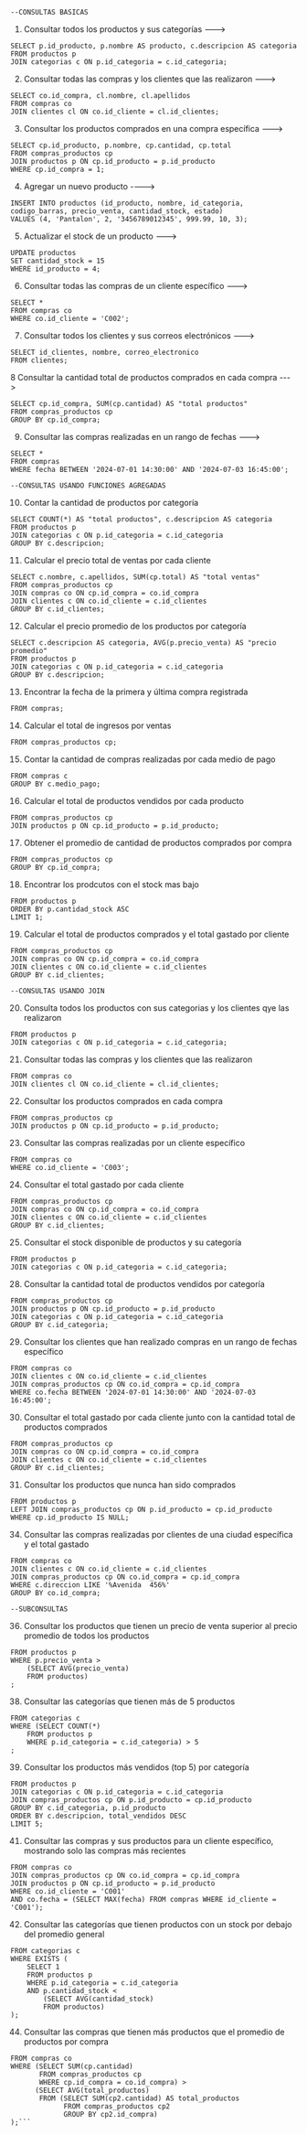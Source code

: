     --CONSULTAS BASICAS

1. Consultar todos los productos y sus categorías --->
```
SELECT p.id_producto, p.nombre AS producto, c.descripcion AS categoria 
FROM productos p 
JOIN categorias c ON p.id_categoria = c.id_categoria;
```

2. Consultar todas las compras y los clientes que las realizaron --->
```
SELECT co.id_compra, cl.nombre, cl.apellidos 
FROM compras co 
JOIN clientes cl ON co.id_cliente = cl.id_clientes;
```

3. Consultar los productos comprados en una compra específica --->
```
SELECT cp.id_producto, p.nombre, cp.cantidad, cp.total 
FROM compras_productos cp 
JOIN productos p ON cp.id_producto = p.id_producto 
WHERE cp.id_compra = 1;
```

4. Agregar un nuevo producto ---->
```
INSERT INTO productos (id_producto, nombre, id_categoria, codigo_barras, precio_venta, cantidad_stock, estado) 
VALUES (4, 'Pantalon', 2, '3456789012345', 999.99, 10, 3);
```

5. Actualizar el stock de un producto --->
```
UPDATE productos 
SET cantidad_stock = 15 
WHERE id_producto = 4;
```

6. Consultar todas las compras de un cliente específico --->
```
SELECT *
FROM compras co 
WHERE co.id_cliente = 'C002';
```

7. Consultar todos los clientes y sus correos electrónicos --->
```
SELECT id_clientes, nombre, correo_electronico 
FROM clientes;
```

8 Consultar la cantidad total de productos comprados en cada compra --->
```
SELECT cp.id_compra, SUM(cp.cantidad) AS "total productos"
FROM compras_productos cp 
GROUP BY cp.id_compra;
```

9. Consultar las compras realizadas en un rango de fechas --->
```
SELECT *
FROM compras 
WHERE fecha BETWEEN '2024-07-01 14:30:00' AND '2024-07-03 16:45:00';
```


    --CONSULTAS USANDO FUNCIONES AGREGADAS

10. Contar la cantidad de productos por categoría
```
SELECT COUNT(*) AS "total productos", c.descripcion AS categoria
FROM productos p
JOIN categorias c ON p.id_categoria = c.id_categoria
GROUP BY c.descripcion;
```

11. Calcular el precio total de ventas por cada cliente
```
SELECT c.nombre, c.apellidos, SUM(cp.total) AS "total ventas" 
FROM compras_productos cp 
JOIN compras co ON cp.id_compra = co.id_compra 
JOIN clientes c ON co.id_cliente = c.id_clientes 
GROUP BY c.id_clientes;
```

12. Calcular el precio promedio de los productos por categoría
```
SELECT c.descripcion AS categoria, AVG(p.precio_venta) AS "precio promedio" 
FROM productos p 
JOIN categorias c ON p.id_categoria = c.id_categoria 
GROUP BY c.descripcion;
```

13. Encontrar la fecha de la primera y última compra registrada
```SELECT MIN(fecha) AS "primer compra", MAX(fecha) AS "ultima compra"
FROM compras;
```
14. Calcular el total de ingresos por ventas
```SELECT SUM(cp.total) AS "total ingresos"
FROM compras_productos cp;
```
15. Contar la cantidad de compras realizadas por cada medio de pago 
```SELECT COUNT(*) AS "total compras", c.medio_pago AS "medio de pago"
FROM compras c
GROUP BY c.medio_pago;
```
16. Calcular el total de productos vendidos por cada producto
```SELECT cp.cantidad, p.nombre
FROM compras_productos cp
JOIN productos p ON cp.id_producto = p.id_producto;
```
17. Obtener el promedio de cantidad de productos comprados por compra
```SELECT AVG(cp.cantidad) AS "cantidad de productos comprados", cp.id_compra
FROM compras_productos cp
GROUP BY cp.id_compra;
```
18. Encontrar los prodcutos con el stock mas bajo
```SELECT p.nombre, p.cantidad_stock
FROM productos p
ORDER BY p.cantidad_stock ASC
LIMIT 1;
```
19. Calcular el total de productos comprados y el total gastado por cliente
```SELECT c.nombre, SUM(cp.cantidad) AS "total productos comprados", SUM(cp.total) AS "total gastado" 
FROM compras_productos cp 
JOIN compras co ON cp.id_compra = co.id_compra 
JOIN clientes c ON co.id_cliente = c.id_clientes 
GROUP BY c.id_clientes;
```

    --CONSULTAS USANDO JOIN

20. Consulta todos los productos con sus categorias y los clientes qye las realizaron
```SELECT p.id_producto, p.nombre AS producto, c.descripcion AS categoria
FROM productos p
JOIN categorias c ON p.id_categoria = c.id_categoria;
```
21. Consultar todas las compras y los clientes que las realizaron
```SELECT co.id_compra, co.estado, cl.nombre
FROM compras co 
JOIN clientes cl ON co.id_cliente = cl.id_clientes;
```
22. Consultar los productos comprados en cada compra
```SELECT p.nombre, cp.cantidad, cp.total 
FROM compras_productos cp 
JOIN productos p ON cp.id_producto = p.id_producto;
```
23. Consultar las compras realizadas por un cliente específico
```SELECT *
FROM compras co 
WHERE co.id_cliente = 'C003';
```
24. Consultar el total gastado por cada cliente
```SELECT c.nombre, SUM(cp.total) AS "total gastado" 
FROM compras_productos cp 
JOIN compras co ON cp.id_compra = co.id_compra 
JOIN clientes c ON co.id_cliente = c.id_clientes 
GROUP BY c.id_clientes;
```
25. Consultar el stock disponible de productos y su categoría
```SELECT p.nombre AS producto, p.cantidad_stock AS "stock", c.descripcion AS categoria 
FROM productos p 
JOIN categorias c ON p.id_categoria = c.id_categoria;
```
28. Consultar la cantidad total de productos vendidos por categoría
```SELECT c.descripcion AS categoria, SUM(cp.cantidad) AS "total productos vendidos"
FROM compras_productos cp 
JOIN productos p ON cp.id_producto = p.id_producto 
JOIN categorias c ON p.id_categoria = c.id_categoria 
GROUP BY c.id_categoria;
```
29. Consultar los clientes que han realizado compras en un rango de fechas específico
```SELECT c.nombre, co.fecha
FROM compras co 
JOIN clientes c ON co.id_cliente = c.id_clientes 
JOIN compras_productos cp ON co.id_compra = cp.id_compra 
WHERE co.fecha BETWEEN '2024-07-01 14:30:00' AND '2024-07-03 16:45:00';
```
30. Consultar el total gastado por cada cliente junto con la cantidad total de productos comprados
```SELECT c.nombre, SUM(cp.cantidad) AS "total productos comprados", SUM(cp.total) AS "total gastado"
FROM compras_productos cp 
JOIN compras co ON cp.id_compra = co.id_compra 
JOIN clientes c ON co.id_cliente = c.id_clientes 
GROUP BY c.id_clientes;
```
31. Consultar los productos que nunca han sido comprados
```SELECT p.id_producto, p.nombre 
FROM productos p 
LEFT JOIN compras_productos cp ON p.id_producto = cp.id_producto 
WHERE cp.id_producto IS NULL;
```
34. Consultar las compras realizadas por clientes de una ciudad específica y el total gastado
```SELECT c.nombre, c.direccion, SUM(cp.total) AS "total gastado"
FROM compras co 
JOIN clientes c ON co.id_cliente = c.id_clientes 
JOIN compras_productos cp ON co.id_compra = cp.id_compra 
WHERE c.direccion LIKE '%Avenida  456%' 
GROUP BY co.id_compra;
```

    --SUBCONSULTAS

36. Consultar los productos que tienen un precio de venta superior al precio promedio de todos los productos
```SELECT p.nombre, p.precio_venta
FROM productos p
WHERE p.precio_venta > 
    (SELECT AVG(precio_venta) 
    FROM productos)
;
```
38. Consultar las categorías que tienen más de 5 productos
```SELECT c.id_categoria, c.descripcion
FROM categorias c
WHERE (SELECT COUNT(*) 
    FROM productos p 
    WHERE p.id_categoria = c.id_categoria) > 5
;
```
39. Consultar los productos más vendidos (top 5) por categoría
```SELECT p.nombre, c.descripcion AS categoria, SUM(cp.cantidad) AS "total vendidos"
FROM productos p
JOIN categorias c ON p.id_categoria = c.id_categoria
JOIN compras_productos cp ON p.id_producto = cp.id_producto
GROUP BY c.id_categoria, p.id_producto
ORDER BY c.descripcion, total_vendidos DESC
LIMIT 5;
```
41. Consultar las compras y sus productos para un cliente específico, mostrando solo las compras más recientes
```SELECT co.id_compra, co.fecha, p.nombre, cp.cantidad, cp.total
FROM compras co
JOIN compras_productos cp ON co.id_compra = cp.id_compra
JOIN productos p ON cp.id_producto = p.id_producto
WHERE co.id_cliente = 'C001'
AND co.fecha = (SELECT MAX(fecha) FROM compras WHERE id_cliente = 'C001');
```
42. Consultar las categorías que tienen productos con un stock por debajo del promedio general
```SELECT c.id_categoria, c.descripcion
FROM categorias c
WHERE EXISTS (
    SELECT 1 
    FROM productos p 
    WHERE p.id_categoria = c.id_categoria 
    AND p.cantidad_stock < 
        (SELECT AVG(cantidad_stock) 
        FROM productos)
);
```
44. Consultar las compras que tienen más productos que el promedio de productos por compra
```SELECT co.id_compra, co.fecha, cp.cantidad
FROM compras co
WHERE (SELECT SUM(cp.cantidad)
       FROM compras_productos cp
       WHERE cp.id_compra = co.id_compra) > 
      (SELECT AVG(total_productos) 
       FROM (SELECT SUM(cp2.cantidad) AS total_productos 
             FROM compras_productos cp2 
             GROUP BY cp2.id_compra)
);```